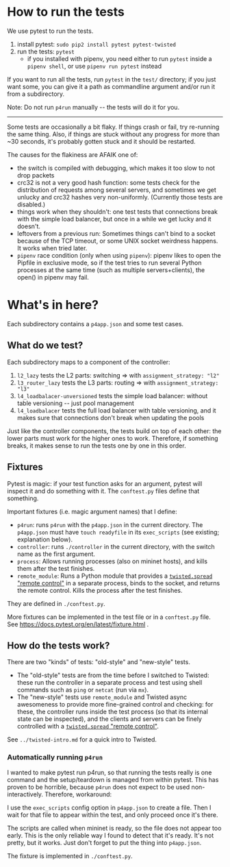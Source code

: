 # How to run the tests

We use pytest to run the tests.

1. install pytest: `sudo pip2 install pytest pytest-twisted`
2. run the tests: `pytest`
    * if you installed with pipenv, you need either to run `pytest` inside a `pipenv shell`, or use `pipenv run pytest` instead

If you want to run all the tests, run `pytest` in the `test/` directory; if you just want some, you can give it a path as commandline argument and/or run it from a subdirectory.

Note: Do not run `p4run` manually -- the tests will do it for you.

-----------------------------------------------------------------------

Some tests are occasionally a bit flaky. If things crash or fail, try re-running the same thing. Also, if things are stuck without any progress for more than ~30 seconds, it's probably gotten stuck and it should be restarted.

The causes for the flakiness are AFAIK one of:

* the switch is compiled with debugging, which makes it too slow to not drop packets
* crc32 is not a very good hash function: some tests check for the distribution of requests among several servers, and sometimes we get unlucky and crc32 hashes very non-uniformly. (Currently those tests are disabled.)
* things work when they shouldn't: one test tests that connections break with the simple load balancer, but once in a while we get lucky and it doesn't.
* leftovers from a previous run: Sometimes things can't bind to a socket because of the TCP timeout, or some UNIX socket weirdness happens. It works when tried later.
* `pipenv` race condition (only when using `pipenv`): pipenv likes to open the Pipfile in exclusive mode, so if the test tries to run several Python processes at the same time (such as multiple servers+clients), the open() in pipenv may fail.

# What's in here?

Each subdirectory contains a `p4app.json` and some test cases.

## What do we test?

Each subdirectory maps to a component of the controller:

1. `l2_lazy` tests the L2 parts: switching => with `assignment_strategy: "l2"`
2. `l3_router_lazy` tests the L3 parts: routing => with `assignment_strategy: "l3"`
3. `l4_loadbalacer-unversioned` tests the simple load balancer: without table versioning -- just pool management
4. `l4_loadbalacer` tests the full load balancer with table versioning, and it makes sure that connections don't break when updating the pools

Just like the controller components, the tests build on top of each other: the lower parts must work for the higher ones to work. Therefore, if something breaks, it makes sense to run the tests one by one in this order.

## Fixtures

Pytest is magic: if your test function asks for an argument, pytest will inspect it and do something with it. The `conftest.py` files define that something.

Important fixtures (i.e. magic argument names) that I define:

* `p4run`: runs `p4run` with the `p4app.json` in the current directory. The `p4app.json` must have `touch readyfile` in its `exec_scripts` (see existing; explanation below).
* `controller`: runs `./controller` in the current directory, with the switch name as the first argument.
* `process`: Allows running processes (also on mininet hosts), and kills them after the test finishes.
* `remote_module`: Runs a Python module that provides a [`twisted.spread` "remote control"](https://twistedmatrix.com/documents/current/core/howto/pb-intro.html) in a separate process, binds to the socket, and returns the remote control. Kills the process after the test finishes.

They are defined in `./conftest.py`.

More fixtures can  be implemented in the test file or in a `conftest.py` file. See https://docs.pytest.org/en/latest/fixture.html .

## How do the tests work?

There are two "kinds" of tests: "old-style" and "new-style" tests.

* The "old-style" tests are from the time before I switched to Twisted: these run the controller in a separate process and test using shell commands such as `ping` or `netcat` (run via `mx`).
* The "new-style" tests use `remote_module` and Twisted async awesomeness to provide more fine-grained control and checking: for these, the controller runs inside the test process (so that its internal state can be inspected), and the clients and servers can be finely controlled with a [`twisted.spread` "remote control"](https://twistedmatrix.com/documents/current/core/howto/pb-intro.html).

See `../twisted-intro.md` for a quick intro to Twisted.

### Automatically running `p4run`

I wanted to make pytest run p4run, so that running the tests really is one command and the setup/teardown is managed from within pytest. This has proven to be horrible, because `p4run` does not expect to be used non-interactively. Therefore, workaround:

I use the `exec_scripts` config option in `p4app.json` to create a file. Then I wait for that file to appear within the test, and only proceed once it's there.

The scripts are called when mininet is ready, so the file does not appear too early. This is the only reliable way I found to detect that it's ready. It's not pretty, but it works. Just don't forget to put the thing into `p4app.json`.

The fixture is implemented in `./conftest.py`.
